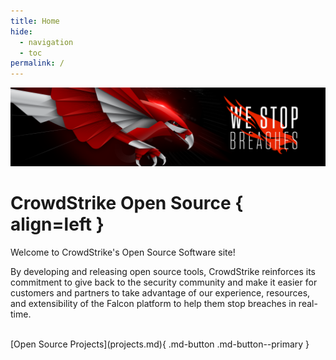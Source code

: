 ```yaml
---
title: Home
hide:
  - navigation
  - toc
permalink: /
---
```


![Image title](assets/img/crwd-banner-01.png)

# CrowdStrike Open Source { align=left }

Welcome to CrowdStrike's Open Source Software site!


By developing and releasing open source tools, CrowdStrike reinforces its commitment to give back to the security community and make it easier for customers and partners to take advantage of our experience, resources, and extensibility of the Falcon platform to help them stop breaches in real-time.

<br>
[Open Source Projects](projects.md){ .md-button .md-button--primary }
